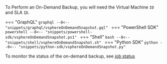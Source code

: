 To Perform an On-Demand Backup, you will need the Virtual Machine `ID` and SLA `ID`.

=== "GraphQL"
    ```graphql
    --8<-- "snippets/graphql/vsphereOnDemandSnapshot.gql"
    ```
=== "PowerShell SDK"
    ```powershell
    --8<-- "snippets/powershell-sdk/vsphereOnDemandSnapshot.ps1"
    ```
=== "Shell"
    ```bash
    --8<-- "snippets/shell/vsphereOnDemandSnapshot.sh"
    ```
=== "Python SDK"
    ```python
    --8<-- "snippets/python-sdk/vsphereOnDemandSnapshot.py"
    ```

To monitor the status of the on-demand backup, see [job status](Job-Status.md)